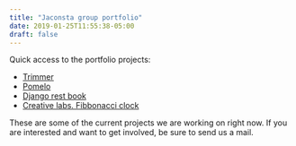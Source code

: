 ```yaml
---
title: "Jaconsta group portfolio"
date: 2019-01-25T11:55:38-05:00
draft: false
---
```


Quick access to the portfolio projects:

 * [Trimmer](/portfolio/trimmer)
 * [Pomelo](/portfolio/pomelo)
 * [Django rest book](/portfolio/rest_book)
 * [Creative labs. Fibbonacci clock](/portfolio/fiboclock)

These are some of the current projects we are working on right now.
If you are interested and want to get involved, be sure to send us a mail.
